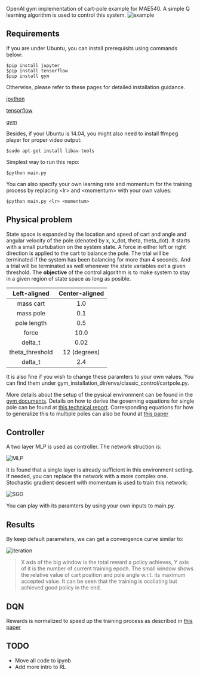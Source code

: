 OpenAI gym implementation of cart-pole example for MAE540. A simple Q learning algorithm is used to control this system.
![example](/../master/readme/animation.gif)

## Requirements
If you are under Ubuntu, you can install prerequisits using commands below:
```
$pip install jupyter
$pip install tensorflow
$pip install gym
```
Otherwise, please refer to these pages for detailed installation guidance.

[ipython](https://ipython.org/ipython-doc/2/install/install.html)

[tensorflow](https://www.tensorflow.org/install/) 

[gym](https://gym.openai.com/docs) 

Besides, if your Ubuntu is 14.04, you might also need to install ffmpeg player for proper video output:
```
$sudo apt-get install libav-tools
```

Simplest way to run this repo:
```
$python main.py
```
You can also specify your own learning rate and momentum for the training process by replacing \<lr\> and \<momentum\> with your own values: 
```
$python main.py <lr> <momentum>
```

## Physical problem
State space is expanded by the location and speed of cart and angle and angular velocity of the pole (denoted by x, x_dot, theta, theta_dot).
It starts with a small purtubation on the system state.
A force in either left or right direction is applied to the cart to balance the pole.
The trial will be terminated if the system has been balancing for more than 4 seconds. And a trial will be terminated as well whenever the state variables exit a given threshold. 
The **objective** of the control algorithm is to make system to stay in a given region of state space as long as posible.

| Left-aligned | Center-aligned |
|  :---:       |     :---:      |    
| mass cart   | 1.0     | 
| mass pole     | 0.1       |
| pole length     | 0.5       |
| force      | 10.0       |
| delta_t      | 0.02       |
| theta_threshold      | 12 (degrees)       |
| delta_t      | 2.4       |

It is also fine if you wish to change these paramters to your own values. You can find them under gym_installation_dir/envs/classic_control/cartpole.py.

More details about the setup of the pysical environment can be found in the [gym documents](https://github.com/openai/gym/wiki/CartPole-v0).
Details on how to derive the governing equations for single pole can be found at [this technical report](https://pdfs.semanticscholar.org/3dd6/7d8565480ddb5f3c0b4ea6be7058e77b4172.pdf).
Corresponding equations for how to generalize this to multiple poles can also be found at [this paper](http://ieeexplore.ieee.org/stamp/stamp.jsp?arnumber=155416)



## Controller

A two layer MLP is used as controller. The network struction is:

![MLP](/../master/readme/cart-pole-controller.png)

It is found that a single layer is already sufficient in this environment setting. If needed, you can replace the network with a more complex one. Stochastic gradient descent with momentum is used to train this network:

![SGD](https://wikimedia.org/api/rest_v1/media/math/render/svg/4895d44c0572fb2988f2f335c28cc055a7f75fa0)

You can play with its paramters by using your own inputs to main.py.


## Results
By keep default parameters, we can get a convergence curve similar to: 

![iteration](/../master/readme/iteration.png)

> X axis of the big window is the total reward a policy achieves, Y axis of it is the number of current training epoch. The small window shows the relative value of cart position and pole angle w.r.t. its maximum accepted value. It can be seen that the training is occilating but achieved good policy in the end.

## DQN
Rewards is normalized to speed up the training process as described in [this paper](https://arxiv.org/abs/1602.07714)

## TODO
- Move all code to ipynb
- Add more intro to RL


